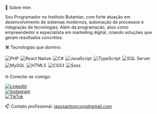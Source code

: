💼 Sobre mim

Sou Programador no Instituto Butantan, com forte atuação em desenvolvimento de sistemas modernos, automação de processos e integração de tecnologias. Além da programação, atuo como empreendedor e especialista em marketing digital, criando soluções que geram resultados concretos.

🛠️ Tecnologias que domino:
<div style="display: flex; flex-wrap: wrap; gap: 6px;margin-bottom:20px"> <img alt="PHP" src="https://img.shields.io/badge/PHP-777BB4?style=for-the-badge&logo=php&logoColor=white"/> <img alt="React Native" src="https://img.shields.io/badge/React_Native-20232A?style=for-the-badge&logo=react&logoColor=61DAFB"/> <img alt="C#" src="https://img.shields.io/badge/C%23-239120?style=for-the-badge&logo=c-sharp&logoColor=white"/> <img alt="JavaScript" src="https://img.shields.io/badge/JavaScript-F7DF1E?style=for-the-badge&logo=javascript&logoColor=black"/> <img alt="TypeScript" src="https://img.shields.io/badge/TypeScript-3178C6?style=for-the-badge&logo=typescript&logoColor=white"/> <img alt="SQL Server" src="https://img.shields.io/badge/SQL%20Server-CC2927?style=for-the-badge&logo=microsoftsqlserver&logoColor=white"/> <img alt="MySQL" src="https://img.shields.io/badge/MySQL-4479A1?style=for-the-badge&logo=mysql&logoColor=white"/> <img alt="HTML5" src="https://img.shields.io/badge/HTML5-E34F26?style=for-the-badge&logo=html5&logoColor=white"/> <img alt="CSS3" src="https://img.shields.io/badge/CSS3-1572B6?style=for-the-badge&logo=css3&logoColor=white"/> <img alt="Sass" src="https://img.shields.io/badge/Sass-CC6699?style=for-the-badge&logo=sass&logoColor=white"/> </div>


🌐 Conecte-se comigo:

[![LinkedIn](https://img.shields.io/badge/LinkedIn-0077B5?style=for-the-badge&logo=linkedin&logoColor=white)](https://www.linkedin.com/in/iagosantosr/)  
[![Instagram](https://img.shields.io/badge/Instagram-E4405F?style=for-the-badge&logo=instagram&logoColor=white)](https://www.instagram.com/iagosantosr/)  
[![TikTok](https://img.shields.io/badge/TikTok-000000?style=for-the-badge&logo=tiktok&logoColor=white)](https://www.tiktok.com/@iagosantosr)

📫 Contato profissional: iagosantosrcorp@gmail.com

